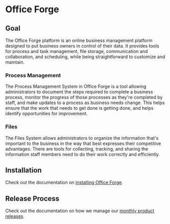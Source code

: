 # Office Forge

## Goal

The Office Forge platform is an online business management platform designed to put business owners in control of their data. It provides tools for process and task management, file storage, communication and collaboration, and scheduling, while being straightforward to customize and maintain.

### Process Management

The Process Management System in Office Forge is a tool allowing administrators to document the steps required to complete a business process, monitor the progress of those processes as they're completed by staff, and make updates to a process as business needs change. This helps ensure that the work that needs to get done is getting done, and helps identify opportunities for improvement.

### Files

The Files System allows administrators to organize the information that's important to the business in the way that best expresses their competitive advantages. There are tools for collecting, tracking, and sharing the information staff members need to do their work correctly and efficiently.

## Installation

Check out the documentation on [installing Office Forge](docs/installing.md).

## Release Process

Check out the documentation on how we manage our [monthly product releases](docs/release-process.md).
